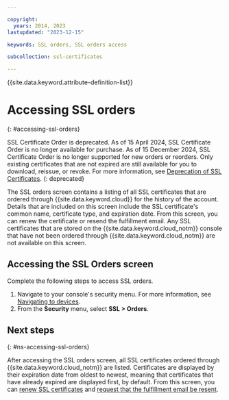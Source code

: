 ```yaml
---

copyright:
  years: 2014, 2023
lastupdated: "2023-12-15"

keywords: SSL orders, SSL orders access

subcollection: ssl-certificates

---
```


{{site.data.keyword.attribute-definition-list}}

# Accessing SSL orders
{: #accessing-ssl-orders}

SSL Certificate Order is deprecated. As of 15 April 2024, SSL Certificate Order is no longer available for purchase. As of 15 December 2024,  SSL Certificate Order is no longer supported for new orders or reorders. Only existing certificates that are not expired are still available for you to download, reissue, or revoke. For more information, see [Deprecation of SSL Certificates](/docs/ssl-certificates?topic=ssl-certificates-deprecation-ssl-certificates).
{: deprecated}

The SSL orders screen contains a listing of all SSL certificates that are ordered through {{site.data.keyword.cloud}} for the history of the account. Details that are included on this screen include the SSL certificate's common name, certificate type, and expiration date. From this screen, you can renew the certificate or resend the fulfillment email. Any SSL certificates that are stored on the {{site.data.keyword.cloud_notm}} console that have not been ordered through {{site.data.keyword.cloud_notm}} are not available on this screen.

## Accessing the SSL Orders screen

Complete the following steps to access SSL orders.

1. Navigate to your console's security menu. For more information, see [Navigating to devices](/docs/infrastructure/ssl-certificates?topic=virtual-servers-navigating-devices).
2. From the **Security** menu, select **SSL > Orders**.

## Next steps
{: #ns-accessing-ssl-orders}

After accessing the SSL orders screen, all SSL certificates ordered through {{site.data.keyword.cloud_notm}} are listed. Certificates are displayed by their expiration date from oldest to newest, meaning that certificates that have already expired are displayed first, by default. From this screen, you can [renew SSL certificates](/docs/infrastructure/ssl-certificates?topic=ssl-certificates-renewing-ssl-certificates#renewing-an-ssl-certificate) and [request that the fulfillment email be resent](/docs/infrastructure/ssl-certificates?topic=ssl-certificates-requesting-an-ssl-certificate-fulfillment-email).
